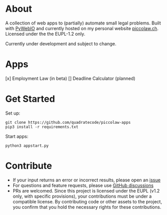 # About

A collection of web apps to (partially) automate small legal problems. Built with [PyWebIO](https://github.com/pywebio/PyWebIO) and currently hosted on my personal website [piccolaw.ch](www.piccolaw.ch). Licensed under the the EUPL-1.2 only.

Currently under development and subject to change.

# Apps

[x] Employment Law (in beta)
[] Deadline Calculator (planned)
# Get Started

Set up:
```
git clone https://github.com/quadratecode/piccolaw-apps
pip3 install -r requirements.txt
```

Start apps:
```
python3 appstart.py
```

# Contribute

- If your input returns an error or incorrect results, please open an [issue](https://github.com/quadratecode/ch-termination-calc/issues)
- For questions and feature requests, please use [GitHub discussions](https://github.com/quadratecode/ch-termination-calc/discussions)
- PRs are welcomed. Since this project is licensed under the EUPL (v1.2 only, with specific provisions), your contributions must be under a compatible license. By contributing code or other assets to the project, you confirm that you hold the necessary rights for these contributions.
